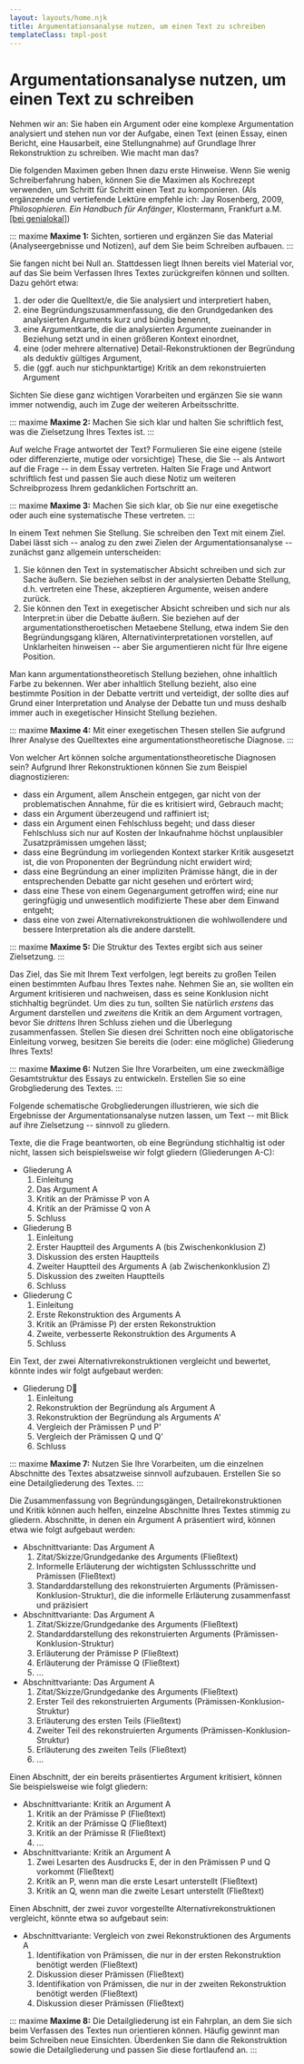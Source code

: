 ```yaml
---
layout: layouts/home.njk
title: Argumentationsanalyse nutzen, um einen Text zu schreiben
templateClass: tmpl-post
---
```


# Argumentationsanalyse nutzen, um einen Text zu schreiben

Nehmen wir an: Sie haben ein Argument oder eine komplexe Argumentation analysiert und stehen nun vor der Aufgabe, einen Text (einen Essay, einen Bericht, eine Hausarbeit, eine Stellungnahme) auf Grundlage Ihrer Rekonstruktion zu schreiben. Wie macht man das?

Die folgenden Maximen geben Ihnen dazu erste Hinweise. Wenn Sie wenig Schreiberfahrung haben, können Sie die Maximen als Kochrezept verwenden, um Schritt für Schritt einen Text zu komponieren. (Als ergänzende und vertiefende Lektüre empfehle ich: Jay Rosenberg, 2009, *Philosophieren. Ein Handbuch für Anfänger*, Klostermann, Frankfurt a.M. [[bei genialokal]](https://www.genialokal.de/Produkt/Jay-F-Rosenberg/Philosophieren_lid_8165246.html))

::: maxime
**Maxime 1:** Sichten, sortieren und ergänzen Sie das Material (Analyseergebnisse und Notizen), auf dem Sie beim Schreiben aufbauen.
:::

Sie fangen nicht bei Null an. Stattdessen liegt Ihnen bereits viel Material vor, auf das Sie beim Verfassen Ihres Textes zurückgreifen können und sollten. Dazu gehört etwa: 

1. der oder die Quelltext/e, die Sie analysiert und interpretiert haben, 
2. eine Begründungszusammenfassung, die den Grundgedanken des analysierten Arguments kurz und bündig benennt,
3. eine Argumentkarte, die die analysierten Argumente zueinander in Beziehung setzt und in einen größeren Kontext einordnet,  
4. eine (oder mehrere alternative) Detail-Rekonstruktionen der Begründung als deduktiv gültiges Argument, 
5. die (ggf. auch nur stichpunktartige) Kritik an dem rekonstruierten Argument

Sichten Sie diese ganz wichtigen Vorarbeiten und ergänzen Sie sie wann immer notwendig, auch im Zuge der weiteren Arbeitsschritte. 

::: maxime
**Maxime 2:** Machen Sie sich klar und halten Sie schriftlich fest, was die Zielsetzung Ihres Textes ist.
:::

Auf welche Frage antwortet der Text? Formulieren Sie eine eigene (steile oder differenzierte, mutige oder vorsichtige) These, die Sie -- als Antwort auf die Frage -- in dem Essay vertreten. Halten Sie Frage und Antwort schriftlich fest und passen Sie auch diese Notiz um weiteren Schreibprozess Ihrem gedanklichen Fortschritt an.

::: maxime
**Maxime 3:** Machen Sie sich klar, ob Sie nur eine exegetische oder auch eine systematische These vertreten.
:::

In einem Text nehmen Sie Stellung. Sie schreiben den Text mit einem Ziel. Dabei lässt sich -- analog zu den zwei Zielen der Argumentationsanalyse -- zunächst ganz allgemein unterscheiden:

1. Sie können den Text in systematischer Absicht schreiben und sich zur Sache äußern. Sie beziehen selbst in der analysierten Debatte Stellung, d.h. vertreten eine These, akzeptieren Argumente, weisen andere zurück.
2. Sie können den Text in exegetischer Absicht schreiben und sich nur als Interpret:in über die Debatte äußern. Sie beziehen auf der argumentationstheroetischen Metaebene Stellung, etwa indem Sie den Begründungsgang klären, Alternativinterpretationen vorstellen, auf Unklarheiten hinweisen -- aber Sie argumentieren nicht für Ihre eigene Position. 

Man kann argumentationstheoretisch Stellung beziehen, ohne inhaltlich Farbe 
zu bekennen. Wer aber inhaltlich Stellung bezieht, also eine bestimmte Position in der Debatte vertritt und verteidigt, der sollte dies auf Grund einer Interpretation und Analyse der Debatte tun und muss deshalb immer auch in exegetischer Hinsicht Stellung beziehen.

::: maxime
**Maxime 4:** Mit einer exegetischen Thesen stellen Sie aufgrund Ihrer Analyse des Quelltextes eine argumentationstheoretische Diagnose.
:::

Von welcher Art können solche argumentationstheoretische Diagnosen sein? Aufgrund Ihrer Rekonstruktionen können Sie zum Beispiel diagnostizieren: 

* dass ein Argument, allem Anschein entgegen, gar nicht von der problematischen Annahme, für die es kritisiert wird, Gebrauch macht;
* dass ein Argument überzeugend und raffiniert ist;
* dass ein Argument einen Fehlschluss begeht; und dass dieser Fehlschluss sich nur auf Kosten der Inkaufnahme höchst unplausibler Zusatzprämissen umgehen lässt;
* dass eine Begründung im vorliegenden Kontext starker Kritik ausgesetzt ist, die von Proponenten der Begründung nicht erwidert wird; 
* dass eine Begründung an einer impliziten Prämisse hängt, die in der entsprechenden Debatte gar nicht gesehen und erörtert wird; 
* dass eine These von einem Gegenargument getroffen wird; eine nur geringfügig und unwesentlich modifizierte These aber dem Einwand entgeht; 
* dass eine von zwei Alternativrekonstruktionen die wohlwollendere und 
bessere Interpretation als die andere darstellt. 


::: maxime
**Maxime 5:** Die Struktur des Textes ergibt sich aus seiner Zielsetzung.
:::

Das Ziel, das Sie mit Ihrem Text verfolgen, legt bereits zu großen Teilen einen bestimmten Aufbau Ihres Textes nahe. Nehmen Sie an, sie wollten ein Argument kritisieren und nachweisen, dass es seine Konklusion nicht stichhaltig begründet. Um dies zu tun, sollten Sie natürlich *erstens* das Argument darstellen und *zweitens* die Kritik an dem Argument vortragen, bevor Sie *drittens* Ihren Schluss ziehen und die Überlegung zusammenfassen. Stellen Sie diesen drei Schritten noch eine obligatorische Einleitung vorweg, besitzen Sie bereits die (oder: eine mögliche) Gliederung Ihres Texts! 

::: maxime
**Maxime 6:** Nutzen Sie Ihre Vorarbeiten, um eine zweckmäßige Gesamtstruktur des Essays zu entwickeln. Erstellen Sie so eine Grobgliederung des Textes.
:::

Folgende schematische Grobgliederungen illustrieren, wie sich die Ergebnisse der Argumentationsanalyse nutzen lassen, um Text -- mit Blick auf ihre Zielsetzung -- sinnvoll zu gliedern. 

Texte, die die Frage beantworten, ob eine Begründung stichhaltig ist oder nicht, lassen sich beispielsweise wir folgt gliedern (Gliederungen A-C):

* Gliederung A
  1. Einleitung 
  2. Das Argument A 
  3. Kritik an der Prämisse P von A 
  4. Kritik an der Prämisse Q von A 
  5. Schluss 
* Gliederung B
  1. Einleitung 
  2. Erster Hauptteil des Arguments A (bis Zwischenkonklusion Z) 
  3. Diskussion des ersten Hauptteils 
  4. Zweiter Hauptteil des Arguments A (ab Zwischenkonklusion Z) 
  5. Diskussion des zweiten Hauptteils 
  6. Schluss 
* Gliederung C
  1. Einleitung 
  2. Erste Rekonstruktion des Arguments A 
  3. Kritik an (Prämisse P) der ersten Rekonstruktion 
  4. Zweite, verbesserte Rekonstruktion des Arguments A 
  5. Schluss 

Ein Text, der zwei Alternativrekonstruktionen vergleicht und bewertet, könnte indes wir folgt aufgebaut werden:

* Gliederung D
  1. Einleitung 
  2. Rekonstruktion der Begründung als Argument A 
  3. Rekonstruktion der Begründung als Arguments A' 
  4. Vergleich der Prämissen P und P' 
  5. Vergleich der Prämissen Q und Q' 
  6. Schluss 

::: maxime
**Maxime 7:** Nutzen Sie Ihre Vorarbeiten, um die einzelnen Abschnitte des Textes absatzweise sinnvoll aufzubauen. Erstellen Sie so eine Detailgliederung des Textes.
::: 

Die Zusammenfassung von Begründungsgängen, Detailrekonstruktionen und Kritik können auch helfen, einzelne Abschnitte Ihres Textes stimmig zu gliedern. Abschnitte, in denen ein Argument A präsentiert wird, können etwa wie folgt aufgebaut werden: 

* Abschnittvariante: Das Argument A 
    1. Zitat/Skizze/Grundgedanke des Arguments (Fließtext) 
    2. Informelle Erläuterung der wichtigsten Schlussschritte und Prämissen (Fließtext) 
    3. Standarddarstellung des rekonstruierten Arguments (Prämissen-Konklusion-Struktur), die die informelle Erläuterung zusammenfasst und präzisiert 
* Abschnittvariante: Das Argument A 
    1. Zitat/Skizze/Grundgedanke des Arguments (Fließtext) 
    2. Standarddarstellung des rekonstruierten Arguments (Prämissen-Konklusion-Struktur)
    3. Erläuterung der Prämisse P (Fließtext) 
    4. Erläuterung der Prämisse Q (Fließtext) 
    5. ...
* Abschnittvariante: Das Argument A 
    1. Zitat/Skizze/Grundgedanke des Arguments (Fließtext) 
    2. Erster Teil des rekonstruierten Arguments (Prämissen-Konklusion-Struktur) 
    3. Erläuterung des ersten Teils (Fließtext) 
    4. Zweiter Teil des rekonstruierten Arguments (Prämissen-Konklusion-Struktur) 
    5. Erläuterung des zweiten Teils (Fließtext) 
    6. ...

Einen Abschnitt, der ein bereits präsentiertes Argument kritisiert, können Sie beispielsweise wie folgt gliedern:

* Abschnittvariante: Kritik an Argument A  
   1. Kritik an der Prämisse P (Fließtext) 
   2. Kritik an der Prämisse Q (Fließtext) 
   3. Kritik an der Prämisse R (Fließtext) 
   4. ... 
* Abschnittvariante: Kritik an Argument A  
   1. Zwei Lesarten des Ausdrucks E, der in den Prämissen P und Q vorkommt (Fließtext) 
   2. Kritik an P, wenn man die erste Lesart unterstellt (Fließtext) 
   3. Kritik an Q, wenn man die zweite Lesart unterstellt (Fließtext) 

Einen Abschnitt, der zwei zuvor vorgestellte Alternativrekonstruktionen vergleicht, könnte etwa so aufgebaut sein:

* Abschnittvariante: Vergleich von zwei Rekonstruktionen des Arguments A 
   1. Identifikation von Prämissen, die nur in der ersten Rekonstruktion benötigt werden (Fließtext) 
   2. Diskussion dieser Prämissen (Fließtext) 
   3. Identifikation von Prämissen, die nur in der zweiten Rekonstruktion benötigt werden (Fließtext) 
   4. Diskussion dieser Prämissen (Fließtext) 

::: maxime
**Maxime 8:** Die Detailgliederung ist ein Fahrplan, an dem Sie sich beim Verfassen des Textes nun orientieren können. Häufig gewinnt man beim Schreiben neue Einsichten. Überdenken Sie dann die Rekonstruktion sowie die Detailgliederung und passen Sie diese fortlaufend an.
::: 

